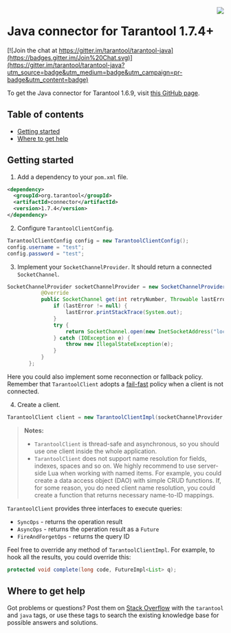 <a href="http://tarantool.org">
   <img src="https://avatars2.githubusercontent.com/u/2344919?v=2&s=250"
align="right">
</a>

# Java connector for Tarantool 1.7.4+

[![Join the chat at https://gitter.im/tarantool/tarantool-java](https://badges.gitter.im/Join%20Chat.svg)](https://gitter.im/tarantool/tarantool-java?utm_source=badge&utm_medium=badge&utm_campaign=pr-badge&utm_content=badge)

To get the Java connector for Tarantool 1.6.9, visit
[this GitHub page](https://github.com/tarantool/tarantool-java/tree/connector-1.6.9).

## Table of contents
* [Getting started](#getting-started)
* [Where to get help](#where-to-get-help)

## Getting started

1. Add a dependency to your `pom.xml` file.

```xml
<dependency>
  <groupId>org.tarantool</groupId>
  <artifactId>connector</artifactId>
  <version>1.7.4</version>
</dependency>
```

2. Configure `TarantoolClientConfig`.

```java
TarantoolClientConfig config = new TarantoolClientConfig();
config.username = "test";
config.password = "test";
```

3. Implement your `SocketChannelProvider`.
   It should return a connected `SocketChannel`.

```java
SocketChannelProvider socketChannelProvider = new SocketChannelProvider() {
           @Override
           public SocketChannel get(int retryNumber, Throwable lastError) {
               if (lastError != null) {
                   lastError.printStackTrace(System.out);
               }
               try {
                   return SocketChannel.open(new InetSocketAddress("localhost", 3301));
               } catch (IOException e) {
                   throw new IllegalStateException(e);
               }
           }
       };
```

Here you could also implement some reconnection or fallback policy.
Remember that `TarantoolClient` adopts a
[fail-fast](https://en.wikipedia.org/wiki/Fail-fast) policy
when a client is not connected.

4. Create a client.

```java
TarantoolClient client = new TarantoolClientImpl(socketChannelProvider, config);
```

> **Notes:**
> * `TarantoolClient` is thread-safe and asynchronous, so you should use one
>   client inside the whole application.
> * `TarantoolClient` does not support name resolution for fields, indexes,
>   spaces and so on. We highly recommend to use server-side Lua when working
>   with named items. For example, you could create a data access object (DAO)
>   with simple CRUD functions. If, for some reason, you do need client name
>   resolution, you could create a function that returns necessary name-to-ID
>   mappings.

`TarantoolClient` provides three interfaces to execute queries:

* `SyncOps` - returns the operation result
* `AsyncOps` - returns the operation result as a `Future`
* `FireAndForgetOps` - returns the query ID

Feel free to override any method of `TarantoolClientImpl`. For example, to hook
all the results, you could override this:

```java
protected void complete(long code, FutureImpl<List> q);
```

## Where to get help

Got problems or questions? Post them on
[Stack Overflow](http://stackoverflow.com/questions/ask/advice) with the
`tarantool` and `java` tags, or use these tags to search the existing knowledge
base for possible answers and solutions.